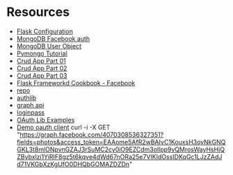 # Resources

- [Flask Configuration](https://exploreflask.com/en/latest/configuration.html)
- [MongoDB Facebook auth](https://docs.mongodb.com/realm/authentication/facebook)
- [MongoDB User Object](https://docs.mongodb.com/realm/authentication/user-objects)
- [Pymongo Tutorial](https://pymongo.readthedocs.io/en/stable/tutorial.html)
- [Crud App Part 01](https://www.digitalocean.com/community/tutorials/build-a-crud-web-app-with-python-and-flask-part-one)
- [Crud App Part 02](https://scotch.io/tutorials/build-a-crud-web-app-with-python-and-flask-part-two)
- [Crud App Part 03](https://scotch.io/tutorials/build-a-crud-web-app-with-python-and-flask-part-three)
- [Flask Frameworkd Cookbook - Facebook](https://subscription.packtpub.com/book/web_development/9781783983407/6/ch06lvl1sec53/using-facebook-for-authentication)
- [repo](https://github.com/danielhau/ffl_apis/blob/main/flaskapp.py)
- [authlib](https://docs.authlib.org/en/latest/index.html)
- [graph api](https://developers.facebook.com/docs/graph-api/using-graph-api#reading)
- [loginpass](https://github.com/authlib/loginpass)
- [OAuth Lib Examples](https://requests-oauthlib.readthedocs.io/en/latest/examples/facebook.html?highlight=facebook)
- [Demo oauth client](https://github.com/authlib/demo-oauth-client/blob/master/flask-twitter-tool/app.py)
  curl -i -X GET \
  "https://graph.facebook.com/4070308536327351?fields=photos&access_token=EAAome5AfR2wBAIvC1KouxsH3ovNkGNQGKL3t8mlONpvnGZAJ3rSuMC2cy0iO9EZCdm3ollpp9vQMrosWayHsHiQZBybxlzi1YiRIF8gz5t6kqve4dWd67nORa25e7VIKIdOssIDKqGc1LJzZAdJd71VKGbXzKgUfO0DHQbGOMAZDZDn"
